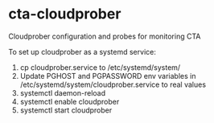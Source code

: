 # cta-cloudprober
Cloudprober configuration and probes for monitoring CTA

To set up cloudprober as a systemd service:

1. cp cloudprober.service to /etc/systemd/system/
1. Update PGHOST and PGPASSWORD env variables in /etc/systemd/system/cloudprober.service to real values
1. systemctl daemon-reload
1. systemctl enable cloudprober
1. systemctl start cloudprober
